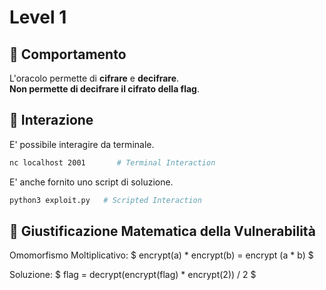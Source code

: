 # Level 1

## 🤖 Comportamento

L'oracolo permette di **cifrare** e **decifrare**.  
**Non permette di decifrare il cifrato della flag**.  

## 🧩 Interazione

E' possibile interagire da terminale.  

```sh
nc localhost 2001       # Terminal Interaction
```

E' anche fornito uno script di soluzione.  

```sh
python3 exploit.py   # Scripted Interaction
```

## 📐 Giustificazione Matematica della Vulnerabilità

Omomorfismo Moltiplicativo: $ encrypt(a) * encrypt(b) = encrypt (a * b) $

Soluzione: $ flag = decrypt(encrypt(flag) * encrypt(2)) / 2 $